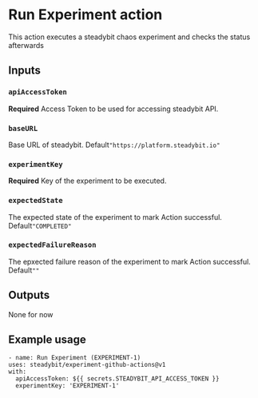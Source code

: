 # Run Experiment action

This action executes a steadybit chaos experiment and checks the status afterwards

## Inputs

### `apiAccessToken`

**Required** Access Token to be used for accessing steadybit API.

### `baseURL`

Base URL of steadybit. Default`"https://platform.steadybit.io"`

### `experimentKey`

**Required** Key of the experiment to be executed.

### `expectedState`

The expected state of the experiment to mark Action successful. Default`"COMPLETED"`

### `expectedFailureReason`

The epxected failure reason of the experiment to mark Action successful. Default`""`


## Outputs

None for now

## Example usage


```
- name: Run Experiment (EXPERIMENT-1)
uses: steadybit/experiment-github-actions@v1
with:
  apiAccessToken: ${{ secrets.STEADYBIT_API_ACCESS_TOKEN }}
  experimentKey: 'EXPERIMENT-1'
```